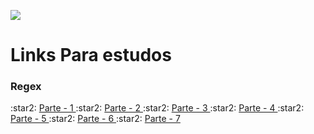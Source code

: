 ![](https://media.giphy.com/media/lMsT2f47tDxFMYdJMC/giphy-downsized.gif)

# Links Para estudos
<h3>Regex</h3>
:star2: <a href="https://medium.com/trainingcenter/entendendo-de-uma-vez-por-todas-express%C3%B5es-regulares-parte-1-introdu%C3%A7%C3%A3o-dfe63e289dc3" target="_blank">Parte - 1 </a>
:star2: <a href="https://medium.com/trainingcenter/entendendo-de-uma-vez-por-todas-express%C3%B5es-regulares-3538d42870f3" target="_blank">Parte - 2 </a>
:star2: <a href="https://medium.com/trainingcenter/expressoes-regulares-parte-3-8fbd6b20a5f6" target="_blank">Parte - 3 </a>
:star2: <a href="https://medium.com/trainingcenter/expressoes-regulares-parte-4-92c41516e80c" target="_blank">Parte - 4 </a>
:star2: <a href="https://medium.com/trainingcenter/entendendo-de-uma-vez-por-todas-express%C3%B5es-regulares-parte-5-5ffd39138f2" target="_blank">Parte - 5 </a>
:star2: <a href="https://medium.com/trainingcenter/expressoes-regulares-parte-6-85804a357767" target="_blank">Parte - 6 </a>
:star2: <a href="https://medium.com/trainingcenter/entendendo-de-uma-vez-por-todas-express%C3%B5es-regulares-parte-7-66be1ac1f72d" target="_blank">Parte - 7 </a>
